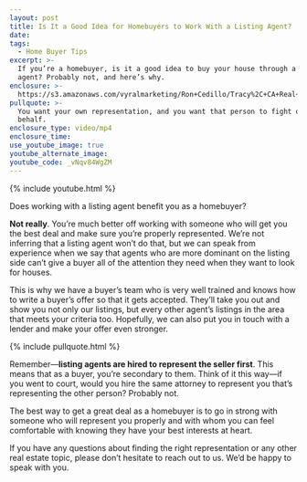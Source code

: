 ```yaml
---
layout: post
title: Is It a Good Idea for Homebuyers to Work With a Listing Agent?
date:
tags:
  - Home Buyer Tips
excerpt: >-
  If you’re a homebuyer, is it a good idea to buy your house through a listing
  agent? Probably not, and here’s why.
enclosure: >-
  https://s3.amazonaws.com/vyralmarketing/Ron+Cedillo/Tracy%2C+CA+Real+Estate+Buyer's+Specialists+vs+Listing+Agents.mp4
pullquote: >-
  You want your own representation, and you want that person to fight on your
  behalf.
enclosure_type: video/mp4
enclosure_time:
use_youtube_image: true
youtube_alternate_image:
youtube_code: _vNqv84WgZM
---
```



{% include youtube.html %}

Does working with a listing agent benefit you as a homebuyer?

**Not really**. You’re much better off working with someone who will get you the best deal and make sure you’re properly represented. We’re not inferring that a listing agent won’t do that, but we can speak from experience when we say that agents who are more dominant on the listing side can’t give a buyer all of the attention they need when they want to look for houses.&nbsp;

This is why we have a buyer’s team who is very well trained and knows how to write a buyer’s offer so that it gets accepted. They’ll take you out and show you not only our listings, but every other agent’s listings in the area that meets your criteria too. Hopefully, we can also put you in touch with a lender and make your offer even stronger.&nbsp;

{% include pullquote.html %}

Remember—**listing agents are hired to represent the seller first**. This means that as a buyer, you’re secondary to them. Think of it this way—if you went to court, would you hire the same attorney to represent you that’s representing the other person? Probably not.&nbsp;

The best way to get a great deal as a homebuyer is to go in strong with someone who will represent you properly and with whom you can feel comfortable with knowing they have your best interests at heart.&nbsp;

If you have any questions about finding the right representation or any other real estate topic, please don’t hesitate to reach out to us. We’d be happy to speak with you.&nbsp;